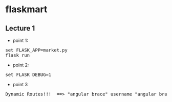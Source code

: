 # flaskmart

## Lecture 1

- point 1:
<pre>
set FLASK_APP=market.py
flask run
</pre>

- point 2:
<pre>set FLASK_DEBUG=1</pre>

- point 3
<pre>Dynamic Routes!!!  ==> "angular brace" username "angular brace" </pre>
